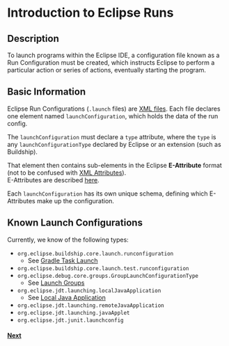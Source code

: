 # Introduction to Eclipse Runs
## Description
To launch programs within the Eclipse IDE, a configuration file known as a Run Configuration must be created, which instructs Eclipse
to perform a particular action or series of actions, eventually starting the program.

## Basic Information
Eclipse Run Configurations (`.launch` files) are [XML files](https://www.w3schools.com/xml/xml_whatis.asp). Each file declares one element named `launchConfiguration`, which holds the data of the run config.

The `launchConfiguration` must declare a `type` attribute, where the `type` is any `launchConfigurationType` declared by Eclipse or an extension (such as Buildship).

That element then contains sub-elements in the Eclipse **E-Attribute** format (not to be confused with [XML Attributes](https://www.w3schools.com/xml/xml_attributes.asp)).  
E-Attributes are described [here](./02_EclipseAttributes.md).

Each `launchConfiguration` has its own unique schema, defining which E-Attributes make up the configuration. 

## Known Launch Configurations
Currently, we know of the following types:
* `org.eclipse.buildship.core.launch.runconfiguration`
  * See [Gradle Task Launch](./04_BuildshipLaunches.md#gradle-task-launch)
* `org.eclipse.buildship.core.launch.test.runconfiguration`
* `org.eclipse.debug.core.groups.GroupLaunchConfigurationType`
  * See [Launch Groups](./05_LaunchGroups.md#launch-groups)
* `org.eclipse.jdt.launching.localJavaApplication`
  * See [Local Java Application](./03_NativeLaunches.md#local-java-application)
* `org.eclipse.jdt.launching.remoteJavaApplication`
* `org.eclipse.jdt.launching.javaApplet`
* `org.eclipse.jdt.junit.launchconfig`

#### [Next](./02_EclipseAttributes.md)
